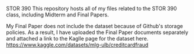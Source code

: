STOR 390
This repository hosts all of my files related to the STOR 390 class, including Midterm and Final Papers.

My Final Paper does not include the dataset because of Github's storage policies. As a result, I have uploaded the Final Paper documents separately and attached a link to the Kaglle page for the dataset here.
https://www.kaggle.com/datasets/mlg-ulb/creditcardfraud
